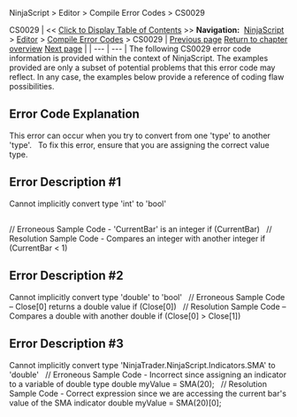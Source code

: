 ﻿
NinjaScript \> Editor \> Compile Error Codes \> CS0029

CS0029
| \<\< [Click to Display Table of Contents](cs0029.md) \>\> **Navigation:**     [NinjaScript](ninjascript-1.md) \> [Editor](editor-1.md) \> [Compile Error Codes](compile_error_codes-1.md) \> CS0029 | [Previous page](cs0021-1.md) [Return to chapter overview](compile_error_codes-1.md) [Next page](cs0103-1.md) |
| --- | --- |
The following CS0029 error code information is provided within the context of NinjaScript. The examples provided are only a subset of potential problems that this error code may reflect. In any case, the examples below provide a reference of coding flaw possibilities.
 
## Error Code Explanation
This error can occur when you try to convert from one 'type' to another 'type'.
 
To fix this error, ensure that you are assigning the correct value type.
## 
## Error Description \#1 
Cannot implicitly convert type 'int' to 'bool'
## 
// Erroneous Sample Code \- 'CurrentBar' is an integer
if (CurrentBar) 
 
// Resolution Sample Code \- Compares an integer with another integer
if (CurrentBar \< 1\) 
 
## Error Description \#2 
Cannot implicitly convert type 'double' to 'bool'
 
// Erroneous Sample Code – Close\[0] returns a double value
if (Close\[0])
 
// Resolution Sample Code – Compares a double with another double
if (Close\[0] \> Close\[1])
 
## Error Description \#3 
Cannot implicitly convert type 'NinjaTrader.NinjaScript.Indicators.SMA' to 'double'
 
// Erroneous Sample Code \- Incorrect since assigning an indicator to a variable of double type
double myValue \= SMA(20\);
 
// Resolution Sample Code \- Correct expression since we are accessing the current bar's value of the SMA indicator
double myValue \= SMA(20\)\[0];
